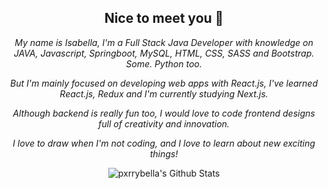 <div align="center">
<h2>Nice to meet you 🌸</h2>
<p><i>My name is Isabella, I'm a Full Stack Java Developer with knowledge on JAVA, Javascript, Springboot, MySQL, HTML, CSS, SASS and Bootstrap. Some. Python too.

But I'm mainly focused on developing web apps with React.js, I've learned React.js, Redux and I'm currently studying Next.js.

Although backend is really fun too, I would love to code frontend designs full of creativity and innovation.

I love to draw when I'm not coding, and I love to learn about new exciting things!

</i></p>
</div>
<div align="center">


<img align="center" src="https://github-readme-stats.vercel.app/api?username=pxrrybella&include_all_commits=true&count_private=true&show_icons=true&line_height=20&title_color=c30052&icon_color=c30052&text_color=f495bf&bg_color=0,fbd0e2,fbd0e2" alt="pxrrybella's Github Stats">


</div>

